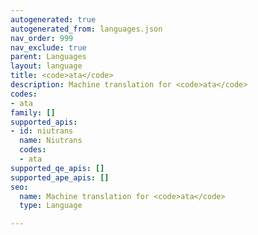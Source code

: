 ```yaml
---
autogenerated: true
autogenerated_from: languages.json
nav_order: 999
nav_exclude: true
parent: Languages
layout: language
title: <code>ata</code>
description: Machine translation for <code>ata</code>
codes:
- ata
family: []
supported_apis:
- id: niutrans
  name: Niutrans
  codes:
  - ata
supported_qe_apis: []
supported_ape_apis: []
seo:
  name: Machine translation for <code>ata</code>
  type: Language

---
```


